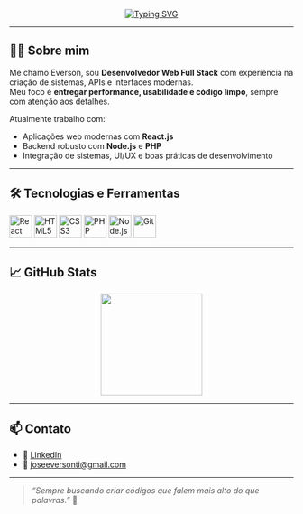 <p align="center">
  <a href="https://git.io/typing-svg">
    <img src="[https://readme-typing-svg.demolab.com?font=Fira+Code&size=22&pause=1000&color=36BCF7&center=true&vCenter=true&width=500&lines=Olá%2C+me+chamo+Everson!;Desenvolvedor+Web+Full+Stack;React+%7C+PHP+%7C+Node.js+%7C+HTML+%7C+CSS;Apaixonado+por+tecnologia+e+soluções+criativas](https://readme-typing-svg.demolab.com?font=Fira+Code&pause=1000&width=435&lines=Desenvolvedor+Web+%7C+Web+Design)](https://git.io/typing-svg)" alt="Typing SVG" />
  </a>
</p>

---

## 👨‍💻 Sobre mim

Me chamo Everson, sou **Desenvolvedor Web Full Stack** com experiência na criação de sistemas, APIs e interfaces modernas.  
Meu foco é **entregar performance, usabilidade e código limpo**, sempre com atenção aos detalhes.

Atualmente trabalho com:

- Aplicações web modernas com **React.js**
- Backend robusto com **Node.js** e **PHP**
- Integração de sistemas, UI/UX e boas práticas de desenvolvimento

---

## 🛠️ Tecnologias e Ferramentas

<p>
  <img alt="React" src="https://cdn.jsdelivr.net/gh/devicons/devicon/icons/react/react-original.svg" width="40" height="40"/>
  <img alt="HTML5" src="https://cdn.jsdelivr.net/gh/devicons/devicon/icons/html5/html5-original.svg" width="40" height="40"/>
  <img alt="CSS3" src="https://cdn.jsdelivr.net/gh/devicons/devicon/icons/css3/css3-original.svg" width="40" height="40"/>
  <img alt="PHP" src="https://cdn.jsdelivr.net/gh/devicons/devicon/icons/php/php-original.svg" width="40" height="40"/>
  <img alt="Node.js" src="https://cdn.jsdelivr.net/gh/devicons/devicon/icons/nodejs/nodejs-original.svg" width="40" height="40"/>
  <img alt="Git" src="https://cdn.jsdelivr.net/gh/devicons/devicon/icons/git/git-original.svg" width="40" height="40"/>
</p>

---

## 📈 GitHub Stats

<p align="center">
  <img height="180em" src="https://github-readme-stats.vercel.app/api?username=Eversonpereiraa&show_icons=true&theme=tokyonight&hide_border=true" />
 
</p>

---

## 📫 Contato

- 💼 [LinkedIn](https://www.linkedin.com/in/everson-pereira-488046236/)
- 📧 joseeversonti@gmail.com

---

> _“Sempre buscando criar códigos que falem mais alto do que palavras.”_ 🚀

